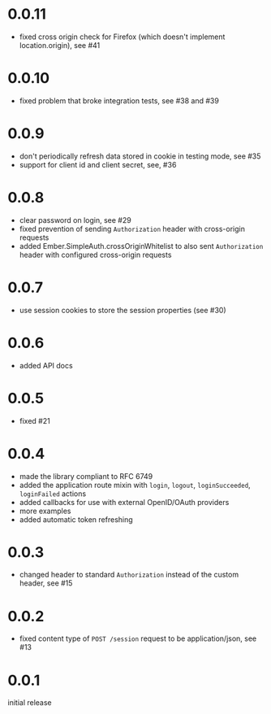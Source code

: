 # 0.0.11

* fixed cross origin check for Firefox (which doesn't implement location.origin), see #41

# 0.0.10

* fixed problem that broke integration tests, see #38 and #39

# 0.0.9

* don't periodically refresh data stored in cookie in testing mode, see #35
* support for client id and client secret, see, #36

# 0.0.8

* clear password on login, see #29
* fixed prevention of sending `Authorization` header with cross-origin requests
* added Ember.SimpleAuth.crossOriginWhitelist to also sent `Authorization` header with configured cross-origin requests

# 0.0.7

* use session cookies to store the session properties (see #30)

# 0.0.6

* added API docs

# 0.0.5

* fixed #21

# 0.0.4

* made the library compliant to RFC 6749
* added the application route mixin with `login`, `logout`, `loginSucceeded`,
  `loginFailed` actions
* added callbacks for use with external OpenID/OAuth providers
* more examples
* added automatic token refreshing

# 0.0.3

* changed header to standard `Authorization` instead of the custom header, see
  #15

# 0.0.2

* fixed content type of `POST /session` request to be application/json, see #13

# 0.0.1

initial release
